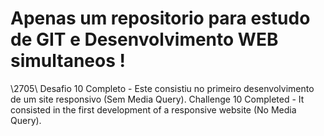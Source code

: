 # Apenas um repositorio para estudo de GIT e Desenvolvimento WEB simultaneos ! 

\2705\ Desafio 10 Completo - Este consistiu no primeiro desenvolvimento de um site responsivo (Sem Media Query).
Challenge 10 Completed - It consisted in the first development of a responsive website (No Media Query).
